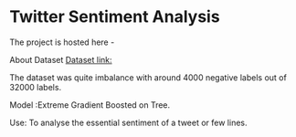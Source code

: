 # Twitter Sentiment Analysis

The project is hosted here - 

About Dataset
[Dataset link:](https://www.kaggle.com/arkhoshghalb/twitter-sentiment-analysis-hatred-speech)

The dataset was quite imbalance with around 4000 negative labels out of 32000 labels.

Model :Extreme Gradient Boosted on Tree.

Use: To analyse the essential sentiment of a tweet or few lines.


